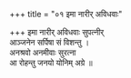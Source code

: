 +++
title = "०१ इमा नारीर् अविधवाः"

+++
इमा नारीर् अविधवाः सुपत्नीर्  
आञ्जनेन सर्पिषा सं विशन्तु ।  
अनश्रवो अनमीवाः सुरत्ना  
आ रोहन्तु जनयो योनिम् अग्रे ॥